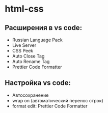 # html-css

## Расширения в vs code:
* Russian Language Pack
* Live Server
* CSS Peek
* Auto Close Tag
* Auto Rename Tag
* Prettier Code Formatter
## Настройка vs code:
* Автосохранение
* wrap on (автоматический перенос строк)
* format edit: Prettier Code Formatter
